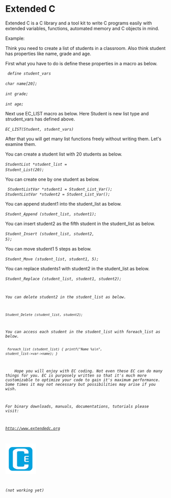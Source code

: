 # Extended C 

Extended C is a C library and a tool kit to write C programs easily with extended variables, functions, automated memory and C objects in mind.

Example:

Think you need to create a list of students in a classroom. Also think student has properties like name, grade and age.  

First what you have to do is define these properties in a macro as below.  
<code><pre><i>
define student_vars  \
   char name[20];    \
   int  grade;       \
   int  age;
</i></pre></code>  

Next use EC_LIST macro as below. Here Student is new list type and strudent_vars has defined above.  

<code><i>EC_LIST(Student, student_vars)</i></code><br>

After that you will get many list functions freely without writing them. Let's examine them.<br>

You can create a student list with 20 students as below.  

<code><i>StudentList *student_list = Student_List(20);</i></code><br>

You can create one by one student as below.  
<code><pre><i>
StudentListVar *student1 = Student_List_Var();
StudentListVar *student2 = Student_List_Var();
</i></pre></code>  

You can append student1 into the student_list as below.  

<code><i>Student_Append (student_list, student1);</i></code><br>

You can insert student2 as the fifth student in the student_list as below.  

<code><i>Student_Insert (student_list, student2, 5);</i></code><br>

You can move student1 5 steps as below.  

<code><i>Student_Move (student_list, student1, 5);</i></code><br>

You can replace students1 with student2 in the student_list as below.  

<code><i>Student_Replace (student_list, student1, student2);<br>

You can delete student2 in the student_list as below.

<code><i>Student_Delete (student_list, student2);</i></code><br>

You can access each student in the student_list with foreach_list as below.  
<code><pre><i>
foreach_list (student_list) {
  printf("Name %s\n", student_list->var->name);
}
</i></pre></code>  

&nbsp; &nbsp; Hope you will enjoy with EC coding. Not even these EC can do many things for you. EC is purposely written so that it's much more customizable to optimize your code to gain it's maximum performance. Some times it may not necessary but possibilities may arise if you wish.  

For binary downloads, manuals, documentations, tutorials please visit:  

<http://www.extendedc.org>  

![Logo, Extended C logo ](docs/images/ec96.png)  

*(not working yet)*
